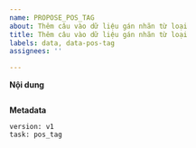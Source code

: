 ```yaml
---
name: PROPOSE_POS_TAG
about: Thêm câu vào dữ liệu gán nhãn từ loại
title: Thêm câu vào dữ liệu gán nhãn từ loại
labels: data, data-pos-tag
assignees: ''

---
```


**Nội dung**

```

```

**Metadata**

```
version: v1
task: pos_tag
```
